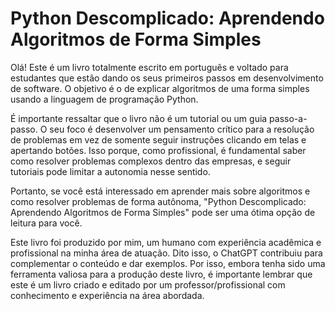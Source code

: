 # Python Descomplicado: Aprendendo Algoritmos de Forma Simples

Olá! Este é um livro totalmente escrito em português e voltado para estudantes que estão dando os seus primeiros passos em desenvolvimento de software. O objetivo é o de explicar algoritmos de uma forma simples usando a linguagem de programação Python.

É importante ressaltar que o livro não é um tutorial ou um guia passo-a-passo. O seu foco é desenvolver um pensamento crítico para a resolução de problemas em vez de somente seguir instruções clicando em telas e apertando botões. Isso porque, como profissional, é fundamental saber como resolver problemas complexos dentro das empresas, e seguir tutoriais pode limitar a autonomia nesse sentido.

Portanto, se você está interessado em aprender mais sobre algoritmos e como resolver problemas de forma autônoma, "Python Descomplicado: Aprendendo Algoritmos de Forma Simples" pode ser uma ótima opção de leitura para você.

Este livro foi produzido por mim, um humano com experiência acadêmica e profissional na minha área de atuação. Dito isso, o ChatGPT contribuiu para complementar o conteúdo e dar exemplos. Por isso, embora tenha sido uma ferramenta valiosa para a produção deste livro, é importante lembrar que este é um livro criado e editado por um professor/profissional com conhecimento e experiência na área abordada.

```{tableofcontents}
```
